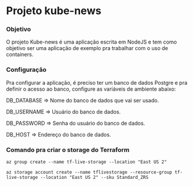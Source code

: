 # Projeto kube-news

### Objetivo
O projeto Kube-news é uma aplicação escrita em NodeJS e tem como objetivo ser uma aplicação de exemplo pra trabalhar com o uso de containers.

### Configuração
Pra configurar a aplicação, é preciso ter um banco de dados Postgre e pra definir o acesso ao banco, configure as variáveis de ambiente abaixo:

DB_DATABASE => Nome do banco de dados que vai ser usado.

DB_USERNAME => Usuário do banco de dados.

DB_PASSWORD => Senha do usuário do banco de dados.

DB_HOST => Endereço do banco de dados.

### Comando pra criar o storage do Terraform

```
az group create --name tf-live-storage --location "East US 2"

az storage account create --name tflivestorage --resource-group tf-live-storage --location "East US 2" --sku Standard_ZRS
```

